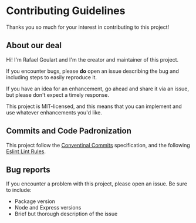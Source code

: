 # Contributing Guidelines

Thanks you so much for your interest in contributing to this project!

## About our deal

Hi! I'm Rafael Goulart and I'm the creator and maintainer of this project.

If you encounter bugs, please **do** open an issue describing the bug and including steps to easily reproduce it.

If you have an idea for an enhancement, go ahead and share it via an issue, but please don't expect a timely response.

This project is MIT-licensed, and this means that you can implement and use whatever enhancements you'd like.

## Commits and Code Padronization

This project follow the [Conventinal Commits](https://www.conventionalcommits.org/en/v1.0.0/) specification, and the following [Eslint Lint Rules](https://github.com/RafaelGoulartB/next-blog-cms/blob/master/.eslintrc.json).

## Bug reports

If you encounter a problem with this project, please open an issue. Be sure to include:

- Package version
- Node and Express versions
- Brief but thorough description of the issue
